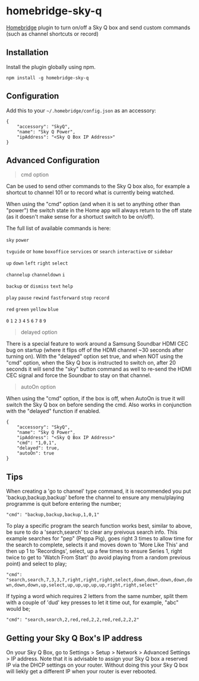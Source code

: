 # homebridge-sky-q

[Homebridge](https://github.com/nfarina/homebridge) plugin to turn on/off a Sky Q box and send custom commands (such as channel shortcuts or record)

## Installation

Install the plugin globally using npm.

```
npm install -g homebridge-sky-q
```

## Configuration

Add this to your `~/.homebridge/config.json` as an accessory:
```
{
	"accessory": "SkyQ",
	"name": "Sky Q Power",
	"ipAddress": "<Sky Q Box IP Address>"
}
```

## Advanced Configuration

>cmd option

Can be used to send other commands to the Sky Q box also, for example a shortcut to channel 101 or to record what is currently being watched.

When using the "cmd" option (and when it is set to anything other than "power") the switch state in the Home app will always return to the off state (as it doesn't make sense for a shortuct switch to be on/off).

The full list of available commands is here:

`sky` `power`

`tvguide` or `home` `boxoffice` `services` or `search` `interactive` or `sidebar`

`up` `down` `left` `right` `select`

`channelup` `channeldown` `i`

`backup` or `dismiss` `text` `help`

`play` `pause` `rewind` `fastforward` `stop` `record`

`red` `green` `yellow` `blue`

`0` `1` `2` `3` `4` `5` `6` `7` `8` `9`



>delayed option

There is a special feature to work around a Samsung Soundbar HDMI CEC bug on startup (where it flips off of the HDMI channel ~30 seconds after turning on). With the "delayed" option set true, and when NOT using the "cmd" option, when the Sky Q box is instructed to switch on, after 20 seconds it will send the "sky" button command as well to re-send the HDMI CEC signal and force the Soundbar to stay on that channel.



>autoOn option

When using the "cmd" option, if the box is off, when AutoOn is true it will switch the Sky Q box on before sending the cmd. Also works in conjunction with the "delayed" function if enabled.


```
{
	"accessory": "SkyQ",
	"name": "Sky Q Power",
	"ipAddress": "<Sky Q Box IP Address>"
	"cmd": "1,0,1",
	"delayed": true,
	"autoOn": true
}
```
## Tips

When creating a 'go to channel' type command, it is recommended you put 'backup,backup,backup' before the channel to ensure any menu/playing programme is quit before entering the number;

```"cmd": "backup,backup,backup,1,0,1"```

To play a specific program the search function works best, similar to above, be sure to do a 'search,search' to clear any preivous search info. This example searches for "pep" (Peppa Pig), goes right 3 times to allow time for the search to complete, selects it and moves down to 'More Like This' and then up 1 to 'Recordings', select, up a few times to ensure Series 1, right twice to get to 'Watch From Start' (to avoid playing from a random previous point) and select to play;

```"cmd": "search,search,7,3,3,7,right,right,right,select,down,down,down,down,down,down,down,up,select,up,up,up,up,up,right,right,select"```

If typing a word which requires 2 letters from the same number, split them with a couple of 'dud' key presses to let it time out, for example, "abc" would be;

```"cmd": "search,search,2,red,red,2,2,red,red,2,2,2"```

## Getting your Sky Q Box's IP address

On your Sky Q Box, go to Settings > Setup > Network > Advanced Settings > IP address.
Note that it is advisable to assign your Sky Q box a reserved IP via the DHCP settings on your router. Without doing this your Sky Q box will liekly get a different IP when your router is ever rebooted.

